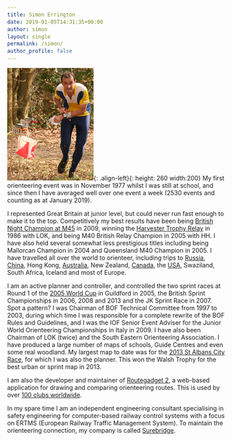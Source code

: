 ```yaml
---
title: Simon Errington
date: 2019-01-05T14:31:35+00:00
author: simon
layout: single
permalink: /simon/
author_profile: false
---
```

![Simon orienteering](/images/SimonErringtonAtBurnhamBeeches.png "Simon orienteering"){: .align-left}{: height: 260 width:200}
My first orienteering event was in November 1977 whilst I was still at school, and since then I have averaged well over one event a week (2530 events and counting as at January 2019).

I represented Great Britain at junior level, but could never run fast enough to make it to the top. Competitively my best results have been being [British Night Champion at M45](/british-night-champion-2009-mytchett/) in 2009, winning the [Harvester Trophy Relay](/of-night-and-light-and-the-half-light/) in 1986 with LOK, and being M40 British Relay Champion in 2005 with HH. I have also held several somewhat less prestigious titles including being Mallorcan Champion in 2004 and Queensland M40 Champion in 2005. I have travelled all over the world to orienteer, including trips to [Russia](/moscow-ringworld-1994/), [China](/china-3-day-event-1995-guangzhou/), Hong Kong, [Australia](/orienteering-on-the-woolwich-ferry/), New Zealand, [Canada](/canadian-orienteering-championships-1996/), the [USA](/world-orienteering-championships-93/), Swaziland, South Africa, Iceland and most of Europe.

I am an active planner and controller, and controlled the two sprint races at Round 1 of the [2005 World Cup](/controlling-the-world-cup-sprint-races/) in Guildford in 2005, the British Sprint Championships in 2006, 2008 and 2013 and the JK Sprint Race in 2007. Spot a pattern? I was Chairman of BOF Technical Committee from 1997 to 2003, during which time I was responsible for a complete rewrite of the BOF Rules and Guidelines, and I was the IOF Senior Event Adviser for the Junior World Orienteering Championships in Italy in 2009. I have also been Chairman of LOK (twice) and the South Eastern Orienteering Association. I have produced a large number of maps of schools, Guide Centres and even some real woodland. My largest map to date was for the [2013 St Albans City Race](http://www.happyherts.routegadget.co.uk/rg2/#122), for which I was also the planner. This won the Walsh Trophy for the best urban or sprint map in 2013.

I am also the developer and maintainer of [Routegadget 2](https://github.com/Maprunner/rg2), a web-based application for drawing and comparing orienteering routes. This is used by over [100 clubs worldwide](http://www.maprunner.co.uk/rg2-stats/sites).

In my spare time I am an independent engineering consultant specialising in safety engineering for computer-based railway control systems with a focus on ERTMS (European Railway Traffic Management System). To maintain the orienteering connection, my company is called [Surebridge](http://www.surebridge.co.uk).